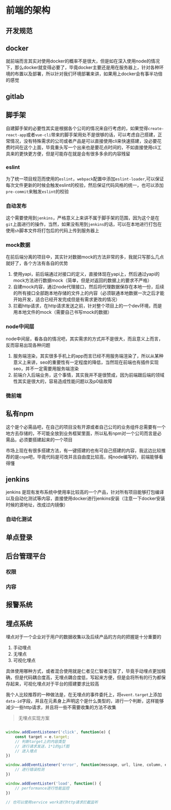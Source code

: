 # 前端的架构

## 开发规范

## docker

就前端而言其实对使用docker的概率不是很大，但是如在深入使用node的情况下，那么docker就变得必要了，毕竟docker主要还是用在服务器上，针对各种环境的布置以及部署，所以针对我们环境部署来讲，如果用上docker会有事半功倍的感觉

## gitlab

## 脚手架

自建脚手架的必要性其实是根据各个公司的情况来自行考虑的，如果觉得`create-react-app`或者`vue-cli`带来的脚手架用处不是很够的话，可以考虑自己搭建，正常情况，没有特殊需求的公司或者产品是可以直接使用cli来快速搭建，没必要花费时间在这个上面，毕竟重头写一个出来也是要花点时间的，不如直接使用cli工具来的更快更方便，但是可能存在就是会有很多多余的内容残留

### eslint

为了统一项目规范而使用的`eslint`，`webpack`配置中添加`eslint-loader`,可以保证每次文件更新的时候会触发eslint的校验，然后保证代码风格的统一，也可以添加`pre-commit`来触发`eslint`的校验

### 自动发布

这个需要使用到`jenkins`，严格意义上来讲不属于脚手架的范围，因为这个是在`git`上面进行的操作，当然，如果没有用到`jenkins`的话，可以在本地进行打包在使用`sh`脚本文件将打包后的代码上传到服务器上

### mock数据

在前后端分离的项目中，其实针对数据mock的方法非常的多，我就只写那么几点就好了，各个方法有各自的优势

1. 使用yapi，前后端通过对接口的定义，直接体现在yapi上，然后通过yapi的mock方法进行数据mock（简单，但是对返回的数据上的要求不严格）
2. 自建mock内容，通过node代理接口，然后将代理数据保存在本地一份，后续的所有接口全部跑本地存储的文件上的内容（必须联通本地数据一次之后才能开始开发，适合已经开发完成但是有需求更改的情况）
3. 拦截http请求，在http请求发送之前，针对整个项目上的一个dev环境，而是用本地文件的mock（需要自己书写mock的数据）

### node中间层

node中间层，看各自的情况吧，其实需求的方式并不是很大，而且意义上而言，反而容易出现各种问题

1. 服务端渲染，其实很多手机上的app而言已经不用服务端渲染了，所以从某种意义上来讲，seo的重要性有一定程度的降低，当然现在前端也有插件实现seo，并不一定需要用服务端渲染
2. 前端介入后端业务，这个事情，其实我并不是很赞成，因为前端跟后端的领域性其实是很大的，容易造成性能问题以及p0级故障

### 微前端

## 私有npm

这个是个必需品吧，在自己的项目没有开源或者自己公司的业务组件总需要有一个地方去存储的，不可能全放到业务框架里面，所以私有npm对一个公司而言是必需品，必须要搭建起来的一个项目

市场上现在有很多搭建方法，有一键搭建的也有可自己搭建的内容，我这边比较推荐的是`cnpm`吧，毕竟代码是可改并且自由度比较高，纯node编写的，前端能够看得懂

## jenkins

jenkins 是现有发布系统中使用率比较高的一个产品，针对所有项目能够打包编译以及自动化测试等内容，直接使用docker进行jenkins安装（注意一下docker安装时候的源地址，改成过内镜像）

### 自动化测试

## 单点登录

## 后台管理平台

### 权限

### 内容

## 报警系统

## 埋点系统

埋点对于一个企业对于用户的数据收集以及后续产品的方向的把握是十分重要的

1. 手动埋点
2. 无埋点
3. 可视化埋点

具体使用哪种方式，或者混合使用就是仁者见仁智者见智了，毕竟手动埋点更加精确，但是代码耦合度高，无埋点耦合度低，写起来方便，但是会将所有的行为都保存起来，可视化埋点对于平台的搭建要求比较高

我个人比较推荐的一种做法是，在无埋点的事件委托上，将`event.target`上添加`data-id`字段，并且在元素身上声明这个是什么类型的，进行一个判断，这样能够减少一些http请求，并且将一些不需要收集的方法不收集

> 无埋点实现方案

``` javascript

window.addEventListener('click', function(e) {
    const target = e.target;
    // 判断target上的内容类型
    // 进行请求发送，1*1的gif图
    // 进入埋点
})

window.addEventListener('error', function(message, url, line, column, error) {
    // 进行错误检测
})

window.addEventLister('load', function() {
    // performance进行性能监控
})

// 也可以使用service work进行http请求拦截监听
```

